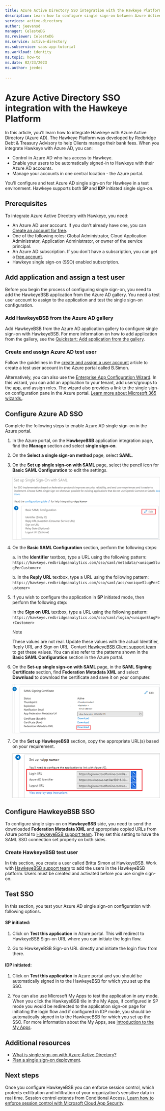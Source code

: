```yaml
---
title: Azure Active Directory SSO integration with the Hawkeye Platform
description: Learn how to configure single sign-on between Azure Active Directory and the Hawkeye Platform.
services: active-directory
author: jeevansd
manager: CelesteDG
ms.reviewer: CelesteDG
ms.service: active-directory
ms.subservice: saas-app-tutorial
ms.workload: identity
ms.topic: how-to
ms.date: 02/23/2023
ms.author: jeedes

---
```


# Azure Active Directory SSO integration with the Hawkeye Platform

In this article, you'll learn how to integrate Hawkeye with Azure Active Directory (Azure AD). The Hawkeye Platform was developed by Redbridge Debt & Treasury Advisory to help Clients manage their bank fees. When you integrate Hawkeye with Azure AD, you can:

* Control in Azure AD who has access to Hawkeye.
* Enable your users to be automatically signed-in to Hawkeye with their Azure AD accounts.
* Manage your accounts in one central location - the Azure portal.

You'll configure and test Azure AD single sign-on for Hawkeye in a test environment. Hawkeye supports both **SP** and **IDP** initiated single sign-on.

## Prerequisites

To integrate Azure Active Directory with Hawkeye, you need:

* An Azure AD user account. If you don't already have one, you can [Create an account for free](https://azure.microsoft.com/free/?WT.mc_id=A261C142F).
* One of the following roles: Global Administrator, Cloud Application Administrator, Application Administrator, or owner of the service principal.
* An Azure AD subscription. If you don't have a subscription, you can get a [free account](https://azure.microsoft.com/free/).
* Hawkeye single sign-on (SSO) enabled subscription.

## Add application and assign a test user

Before you begin the process of configuring single sign-on, you need to add the HawkeyeBSB application from the Azure AD gallery. You need a test user account to assign to the application and test the single sign-on configuration.

### Add HawkeyeBSB from the Azure AD gallery

Add HawkeyeBSB from the Azure AD application gallery to configure single sign-on with HawkeyeBSB. For more information on how to add application from the gallery, see the [Quickstart: Add application from the gallery](../manage-apps/add-application-portal.md).

### Create and assign Azure AD test user

Follow the guidelines in the [create and assign a user account](../manage-apps/add-application-portal-assign-users.md) article to create a test user account in the Azure portal called B.Simon.

Alternatively, you can also use the [Enterprise App Configuration Wizard](https://portal.office.com/AdminPortal/home?Q=Docs#/azureadappintegration). In this wizard, you can add an application to your tenant, add users/groups to the app, and assign roles. The wizard also provides a link to the single sign-on configuration pane in the Azure portal. [Learn more about Microsoft 365 wizards.](/microsoft-365/admin/misc/azure-ad-setup-guides). 

## Configure Azure AD SSO

Complete the following steps to enable Azure AD single sign-on in the Azure portal.

1. In the Azure portal, on the **HawkeyeBSB** application integration page, find the **Manage** section and select **single sign-on**.
1. On the **Select a single sign-on method** page, select **SAML**.
1. On the **Set up single sign-on with SAML** page, select the pencil icon for **Basic SAML Configuration** to edit the settings.

   ![Screenshot shows how to edit Basic SAML Configuration.](common/edit-urls.png "Basic Configuration")

1. On the **Basic SAML Configuration** section, perform the following steps:

    a. In the **Identifier** textbox, type a URL using the following pattern:
    `https://hawkeye.redbridgeanalytics.com/sso/saml/metadata/<uniqueSlugPerCustomer>`

    b. In the **Reply URL** textbox, type a URL using the following pattern:
    `https://hawkeye.redbridgeanalytics.com/sso/saml/acs/<uniqueSlugPerCustomer>`

1. If you wish to configure the application in **SP** initiated mode, then perform the following step:

    In the **Sign on URL** textbox, type a URL using the following pattern:
    `https://hawkeye.redbridgeanalytics.com/sso/saml/login/<uniqueSlugPerCustomer>`

    > [!NOTE]
    > These values are not real. Update these values with the actual Identifier, Reply URL and Sign on URL. Contact [HawkeyeBSB Client support team](mailto:casemanagement@redbridgedta.com) to get these values. You can also refer to the patterns shown in the **Basic SAML Configuration** section in the Azure portal.

1. On the **Set-up single sign-on with SAML** page, in the **SAML Signing Certificate** section,  find **Federation Metadata XML** and select **Download** to download the certificate and save it on your computer.

    ![Screenshot shows the Certificate download link.](common/metadataxml.png "Certificate")

1. On the **Set up HawkeyeBSB** section, copy the appropriate URL(s) based on your requirement.

	![Screenshot shows to copy configuration appropriate URL.](common/copy-configuration-urls.png "Metadata")

## Configure HawkeyeBSB SSO

To configure single sign-on on **HawkeyeBSB** side, you need to send the downloaded **Federation Metadata XML** and appropriate copied URLs from Azure portal to [HawkeyeBSB support team](mailto:casemanagement@redbridgedta.com). They set this setting to have the SAML SSO connection set properly on both sides.

### Create HawkeyeBSB test user

In this section, you create a user called Britta Simon at HawkeyeBSB. Work with [HawkeyeBSB support team](mailto:casemanagement@redbridgedta.com) to add the users in the HawkeyeBSB platform. Users must be created and activated before you use single sign-on.

## Test SSO 

In this section, you test your Azure AD single sign-on configuration with following options. 

#### SP initiated:

1. Click on **Test this application** in Azure portal. This will redirect to HawkeyeBSB Sign-on URL where you can initiate the login flow.  

1. Go to HawkeyeBSB Sign-on URL directly and initiate the login flow from there.

#### IDP initiated:

1. Click on **Test this application** in Azure portal and you should be automatically signed in to the HawkeyeBSB for which you set up the SSO. 

1. You can also use Microsoft My Apps to test the application in any mode. When you click the HawkeyeBSB tile in the My Apps, if configured in SP mode you would be redirected to the application sign-on page for initiating the login flow and if configured in IDP mode, you should be automatically signed in to the HawkeyeBSB for which you set up the SSO. For more information about the My Apps, see [Introduction to the My Apps](../user-help/my-apps-portal-end-user-access.md).

## Additional resources

* [What is single sign-on with Azure Active Directory?](../manage-apps/what-is-single-sign-on.md)
* [Plan a single sign-on deployment](../manage-apps/plan-sso-deployment.md).

## Next steps

Once you configure HawkeyeBSB you can enforce session control, which protects exfiltration and infiltration of your organization’s sensitive data in real time. Session control extends from Conditional Access. [Learn how to enforce session control with Microsoft Cloud App Security](/cloud-app-security/proxy-deployment-aad).
